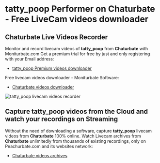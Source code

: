 # tatty_poop Performer on Chaturbate - Free LiveCam videos downloader

## Chaturbate Live Videos Recorder

Monitor and record livecam videos of **tatty_poop** from **Chaturbate** with Moniturbate.com
Get a premium trial for free by just and only registering with your Email address:
* [tatty_poop Premium videos downloader](https://moniturbate.com/request-demo-licence-key.html)

Free livecam videos downloader - Moniturbate Software:
* [Chaturbate videos downloader](https://moniturbate.com/moniturbate-download-software.html)

![tatty_poop livecam videos recorder](https://peachurnet.com/templates/moniturbate-software.png)


## Capture tatty_poop videos from the Cloud and watch your recordings on Streaming

Without the need of downloading a software, capture **tatty_poop** livecam videos from **Chaturbate** 100% online.
Watch Livecam archives from **Chaturbate** unlimitedly from thousands of existing recordings, only on Peachurbate.com and its websites network:
* [Chaturbate videos archives](https://peachurnet.com/)